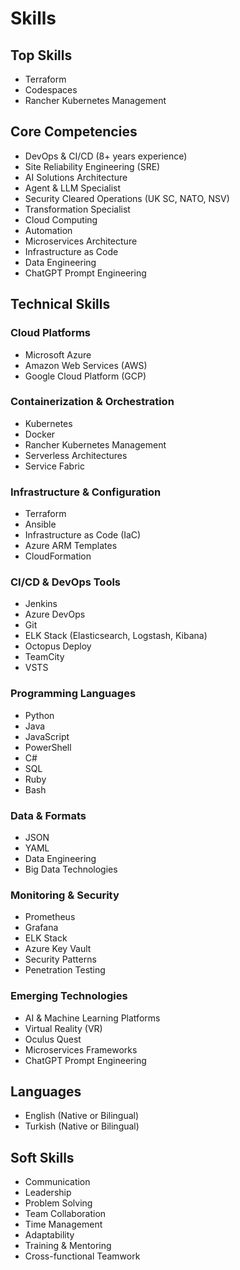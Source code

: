 # Skills

## Top Skills
- Terraform
- Codespaces
- Rancher Kubernetes Management

## Core Competencies
- DevOps & CI/CD (8+ years experience)
- Site Reliability Engineering (SRE)
- AI Solutions Architecture
- Agent & LLM Specialist
- Security Cleared Operations (UK SC, NATO, NSV)
- Transformation Specialist
- Cloud Computing
- Automation
- Microservices Architecture
- Infrastructure as Code
- Data Engineering
- ChatGPT Prompt Engineering

## Technical Skills
### Cloud Platforms
- Microsoft Azure
- Amazon Web Services (AWS)
- Google Cloud Platform (GCP)

### Containerization & Orchestration
- Kubernetes
- Docker
- Rancher Kubernetes Management
- Serverless Architectures
- Service Fabric

### Infrastructure & Configuration
- Terraform
- Ansible
- Infrastructure as Code (IaC)
- Azure ARM Templates
- CloudFormation

### CI/CD & DevOps Tools
- Jenkins
- Azure DevOps
- Git
- ELK Stack (Elasticsearch, Logstash, Kibana)
- Octopus Deploy
- TeamCity
- VSTS

### Programming Languages
- Python
- Java
- JavaScript
- PowerShell
- C#
- SQL
- Ruby
- Bash

### Data & Formats
- JSON
- YAML
- Data Engineering
- Big Data Technologies

### Monitoring & Security
- Prometheus
- Grafana
- ELK Stack
- Azure Key Vault
- Security Patterns
- Penetration Testing

### Emerging Technologies
- AI & Machine Learning Platforms
- Virtual Reality (VR)
- Oculus Quest
- Microservices Frameworks
- ChatGPT Prompt Engineering

## Languages
- English (Native or Bilingual)
- Turkish (Native or Bilingual)

## Soft Skills
- Communication
- Leadership
- Problem Solving
- Team Collaboration
- Time Management
- Adaptability
- Training & Mentoring
- Cross-functional Teamwork 